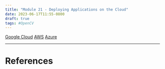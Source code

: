 ```yaml
---
title: "Module 21 - Deploying Applications on the Cloud"
date: 2023-06-17T11:55-0800
draft: true
tags: #OpenCV
---
```


[Google Cloud](../google-cloud/)
[AWS](../aws/)
[Azure](../azure/)

---
# References
